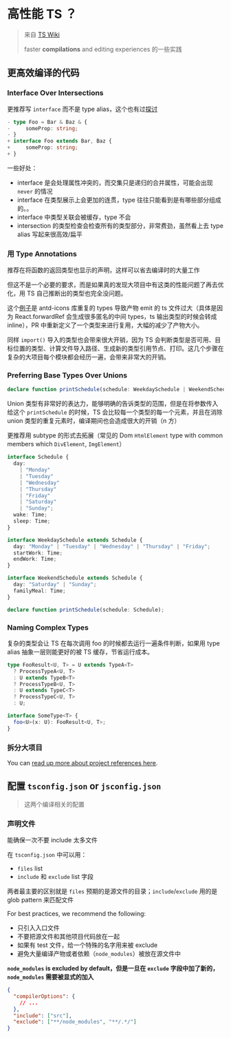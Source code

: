 # 高性能 TS ？

> 来自 [TS Wiki](https://github.com/microsoft/TypeScript/wiki/Performance)
>
> faster **compilations** and editing experiences 的一些实践

## 更高效编译的代码

### Interface Over Intersections

更推荐写 `interface` 而不是 type alias，这个也有过[探讨](./interface_vs_type.md)

```typescript
- type Foo = Bar & Baz & {
-     someProp: string;
- }
+ interface Foo extends Bar, Baz {
+     someProp: string;
+ }
```

一些好处：

- interface 是会处理属性冲突的，而交集只是递归的合并属性，可能会出现 `never` 的情况
- interface 在类型展示上会更加的连贯，type 往往只能看到是有哪些部分组成的。。
- interface 中类型关联会被缓存，type 不会
- intersection 的类型检查会检查所有的类型部分，非常费劲，虽然看上去 type alias 写起来很高效/扁平

### 用 Type Annotations

推荐在将函数的返回类型也显示的声明，这样可以省去编译时的大量工作

但这不是一个必要的要求，而是如果真的发现大项目中有这类的性能问题了再去优化，用 TS 自己推断出的类型也完全没问题。

这个[例子](https://github.com/ant-design/ant-design-icons/pull/479)是 antd-icons 库重复的 types 导致产物 emit 的 ts 文件过大（具体是因为 React.forwardRef 会生成很多匿名的中间 types，ts 输出类型的时候会转成 inline），PR 中重新定义了一个类型来进行复用，大幅的减少了产物大小。

同样 `import()` 导入的类型也会带来很大开销，因为 TS 会判断类型是否可用、目标位置的类型、计算文件导入路径、生成新的类型引用节点、打印。这几个步骤在复杂的大项目每个模块都会经历一遍，会带来非常大的开销。

### Preferring Base Types Over Unions

```typescript
declare function printSchedule(schedule: WeekdaySchedule | WeekendSchedule);
```

Union 类型有非常好的表达力，能够明确的告诉类型的范围，但是在将参数传入给这个 `printSchedule` 的时候，TS 会比较每一个类型的每一个元素，并且在消除 union 类型的重复元素时，编译期间也会造成很大的开销（n 方）

更推荐用 subtype 的形式去拓展（常见的 Dom `HtmlElement` type with common members which `DivElement`, `ImgElement`）

```typescript
interface Schedule {
  day:
    | "Monday"
    | "Tuesday"
    | "Wednesday"
    | "Thursday"
    | "Friday"
    | "Saturday"
    | "Sunday";
  wake: Time;
  sleep: Time;
}

interface WeekdaySchedule extends Schedule {
  day: "Monday" | "Tuesday" | "Wednesday" | "Thursday" | "Friday";
  startWork: Time;
  endWork: Time;
}

interface WeekendSchedule extends Schedule {
  day: "Saturday" | "Sunday";
  familyMeal: Time;
}

declare function printSchedule(schedule: Schedule);
```

### Naming Complex Types

复杂的类型会让 TS 在每次调用 foo 的时候都去运行一遍条件判断，如果用 type alias 抽象一层则能更好的被 TS 缓存，节省运行成本。

```typescript
type FooResult<U, T> = U extends TypeA<T>
  ? ProcessTypeA<U, T>
  : U extends TypeB<T>
  ? ProcessTypeB<U, T>
  : U extends TypeC<T>
  ? ProcessTypeC<U, T>
  : U;

interface SomeType<T> {
  foo<U>(x: U): FooResult<U, T>;
}
```

### 拆分大项目

You can [read up more about project references here](https://www.typescriptlang.org/docs/handbook/project-references.html).

## 配置 `tsconfig.json` or `jsconfig.json`

> 这两个编译相关的配置

### 声明文件

能确保一次不要 include 太多文件

在 `tsconfig.json` 中可以用：

- `files` list
- `include` 和 `exclude` list 字段

两者最主要的区别就是 `files` 预期的是源文件的目录；`include`/`exclude` 用的是 glob pattern 来匹配文件

For best practices, we recommend the following:

- 只引入入口文件
- 不要把源文件和其他项目代码放在一起
- 如果有 test 文件，给一个特殊的名字用来被 exclude
- 避免大量编译产物或者依赖（`node_modules`）被放在源文件中

**`node_modules` is excluded by default，但是一旦在 `exclude` 字段中加了新的，`node_modules` 需要被显式的加入**

```json
{
  "compilerOptions": {
    // ...
  },
  "include": ["src"],
  "exclude": ["**/node_modules", "**/.*/"]
}
```
